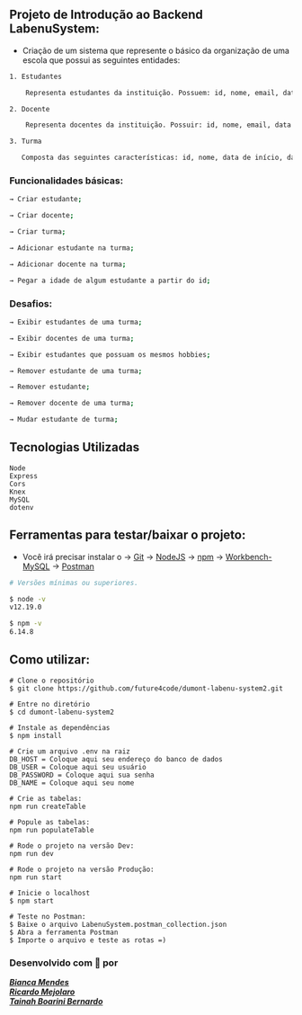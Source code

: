 ## Projeto de Introdução ao Backend LabenuSystem:

- Criação de um sistema que represente o básico da organização de uma escola que possui as seguintes entidades:

```sh
1. Estudantes 

    Representa estudantes da instituição. Possuem: id, nome, email, data de nascimento e os principais hobbies deles.
``` 
```sh
2. Docente

    Representa docentes da instituição. Possuir: id, nome, email, data de nascimento e todas as especialidades deles.
 ```
 ```sh
3. Turma

    Composta das seguintes características: id, nome, data de início, data de término, lista de professores responsáveis, uma lista de alunos e módulo atual em que a turma está.
 ```

 

### Funcionalidades básicas:

```sh
→ Criar estudante;

→ Criar docente;

→ Criar turma;

→ Adicionar estudante na turma;

→ Adicionar docente na turma;

→ Pegar a idade de algum estudante a partir do id;
 ```

### Desafios:

 ```sh
→ Exibir estudantes de uma turma;

→ Exibir docentes de uma turma;

→ Exibir estudantes que possuam os mesmos hobbies;

→ Remover estudante de uma turma;

→ Remover estudante;

→ Remover docente de uma turma;

→ Mudar estudante de turma;
 ```

## Tecnologias Utilizadas
```
Node
Express
Cors
Knex
MySQL
dotenv
```

## Ferramentas para testar/baixar o projeto:
- Você irá precisar instalar o 
→ [Git](https://git-scm.com/)
→ [NodeJS](https://nodejs.org/pt-br/download/) 
→ [npm](https://www.npmjs.com/get-npm) 
→ [Workbench- MySQL](https://dev.mysql.com/downloads/workbench/) 
→ [Postman](https://www.postman.com/downloads/)

```bash
# Versões mínimas ou superiores.

$ node -v
v12.19.0

$ npm -v
6.14.8
```



## Como utilizar: 
```
# Clone o repositório
$ git clone https://github.com/future4code/dumont-labenu-system2.git
```
```
# Entre no diretório
$ cd dumont-labenu-system2
```
```
# Instale as dependências
$ npm install
```
```
# Crie um arquivo .env na raiz
DB_HOST = Coloque aqui seu endereço do banco de dados
DB_USER = Coloque aqui seu usuário
DB_PASSWORD = Coloque aqui sua senha
DB_NAME = Coloque aqui seu nome 
```

```
# Crie as tabelas:
npm run createTable
```
```
# Popule as tabelas:
npm run populateTable
```
```
# Rode o projeto na versão Dev:
npm run dev
```
```
# Rode o projeto na versão Produção:
npm run start
```
```
# Inicie o localhost
$ npm start
```

```
# Teste no Postman:
$ Baixe o arquivo LabenuSystem.postman_collection.json
$ Abra a ferramenta Postman
$ Importe o arquivo e teste as rotas =)
```

### Desenvolvido com 💙️ por

<a href="https://www.linkedin.com/in/bianca-cmendes/" target="_blank">***Bianca Mendes***</a>
<br/> 
<a href="https://www.linkedin.com/in/ricardo-mejolaro/" target="_blank">***Ricardo Mejolaro***</a>
<br/> 
<a href="https://www.linkedin.com/in/tainah-bernardo/" target="_blank">***Tainah Boarini Bernardo***</a>
<br/> 
